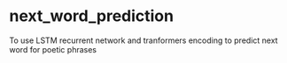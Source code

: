 # next_word_prediction
To use LSTM recurrent network and tranformers encoding to predict next word for poetic phrases
